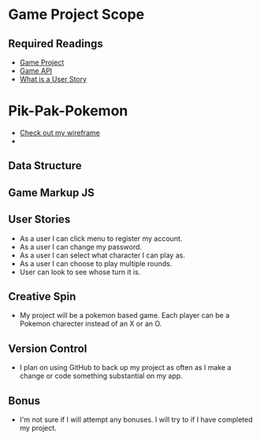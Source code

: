 # Game Project Scope

## Required Readings

-   [Game Project](https://github.com/ga-wdi-boston/game-project)
-   [Game API](https://github.com/ga-wdi-boston/game-project-api)
-   [What is a User Story](https://www.mountaingoatsoftware.com/agile/user-stories)



# Pik-Pak-Pokemon

- [Check out my wireframe](https://drive.google.com/open?id=0B-QcylgfGbEaaUZ3WnhWbDNVcFU)
-
## Data Structure


## Game Markup JS


## User Stories

- As a user  I can click menu to register my account.
- As a user I can change my password.
- As a user I can select what character I can play as.
- As a user I can choose to play multiple rounds.
- User can look to see whose turn it is.

## Creative Spin
- My project will be a pokemon based game. Each player can be a Pokemon charecter
instead of an X or an O.

## Version Control

- I plan on using GitHub to back up my project as often as I make a change or code
something substantial on my app.

## Bonus
- I'm not sure if I will attempt any bonuses. I will try to if I have completed my project.
